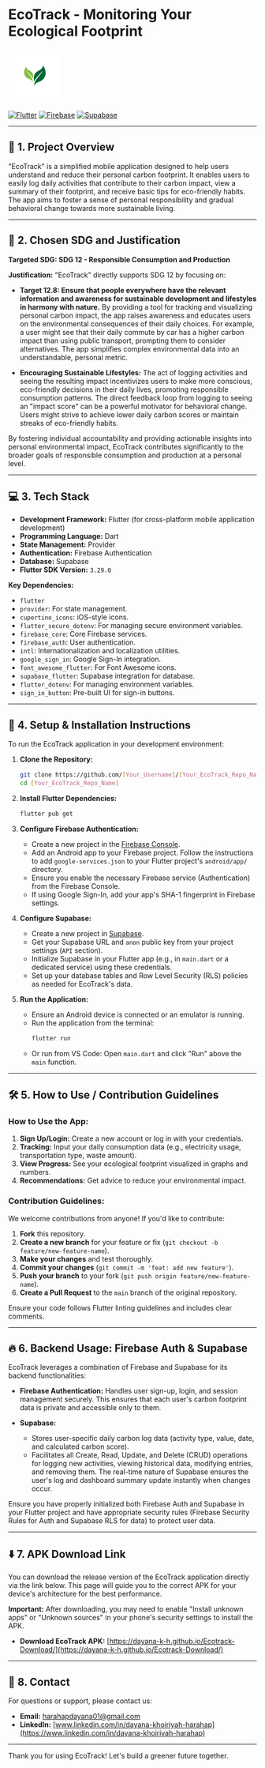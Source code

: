 # EcoTrack - Monitoring Your Ecological Footprint

![EcoTrack App Logo](assets/ecotrack_logo.png)

[![Flutter](https://img.shields.io/badge/Flutter-02569B?style=for-the-badge&logo=flutter&logoColor=white)](https://flutter.dev/)
[![Firebase](https://img.shields.io/badge/Firebase-FFCA28?style=for-the-badge&logo=firebase&logoColor=black)](https://firebase.google.com/)
[![Supabase](https://img.shields.io/badge/Supabase-3ECF8E?style=for-the-badge&logo=supabase&logoColor=white)](https://supabase.com/)

---

## 🌿 1. Project Overview

"EcoTrack" is a simplified mobile application designed to help users understand and reduce their personal carbon footprint. It enables users to easily log daily activities that contribute to their carbon impact, view a summary of their footprint, and receive basic tips for eco-friendly habits. The app aims to foster a sense of personal responsibility and gradual behavioral change towards more sustainable living.

---

## 🌱 2. Chosen SDG and Justification

**Targeted SDG: SDG 12 - Responsible Consumption and Production**

**Justification:** "EcoTrack" directly supports SDG 12 by focusing on:

* **Target 12.8: Ensure that people everywhere have the relevant information and awareness for sustainable development and lifestyles in harmony with nature.** By providing a tool for tracking and visualizing personal carbon impact, the app raises awareness and educates users on the environmental consequences of their daily choices. For example, a user might see that their daily commute by car has a higher carbon impact than using public transport, prompting them to consider alternatives. The app simplifies complex environmental data into an understandable, personal metric.

* **Encouraging Sustainable Lifestyles:** The act of logging activities and seeing the resulting impact incentivizes users to make more conscious, eco-friendly decisions in their daily lives, promoting responsible consumption patterns. The direct feedback loop from logging to seeing an "impact score" can be a powerful motivator for behavioral change. Users might strive to achieve lower daily carbon scores or maintain streaks of eco-friendly habits.

By fostering individual accountability and providing actionable insights into personal environmental impact, EcoTrack contributes significantly to the broader goals of responsible consumption and production at a personal level.

---

## 💻 3. Tech Stack

* **Development Framework:** Flutter (for cross-platform mobile application development)
* **Programming Language:** Dart
* **State Management:** Provider
* **Authentication:** Firebase Authentication
* **Database:** Supabase
* **Flutter SDK Version:** `3.29.0`

**Key Dependencies:**

* `flutter`
* `provider`: For state management.
* `cupertino_icons`: iOS-style icons.
* `flutter_secure_dotenv`: For managing secure environment variables.
* `firebase_core`: Core Firebase services.
* `firebase_auth`: User authentication.
* `intl`: Internationalization and localization utilities.
* `google_sign_in`: Google Sign-In integration.
* `font_awesome_flutter`: For Font Awesome icons.
* `supabase_flutter`: Supabase integration for database.
* `flutter_dotenv`: For managing environment variables.
* `sign_in_button`: Pre-built UI for sign-in buttons.

---

## 🚀 4. Setup & Installation Instructions

To run the EcoTrack application in your development environment:

1.  **Clone the Repository:**
    ```bash
    git clone https://github.com/[Your_Username]/[Your_EcoTrack_Repo_Name].git
    cd [Your_EcoTrack_Repo_Name]
    ```

2.  **Install Flutter Dependencies:**
    ```bash
    flutter pub get
    ```

3.  **Configure Firebase Authentication:**

    * Create a new project in the [Firebase Console](https://console.firebase.google.com/).
    * Add an Android app to your Firebase project. Follow the instructions to add `google-services.json` to your Flutter project's `android/app/` directory.
    * Ensure you enable the necessary Firebase service (Authentication) from the Firebase Console.
    * If using Google Sign-In, add your app's SHA-1 fingerprint in Firebase settings.

4.  **Configure Supabase:**

    * Create a new project in [Supabase](https://supabase.com/).
    * Get your Supabase URL and `anon` public key from your project settings (`API` section).
    * Initialize Supabase in your Flutter app (e.g., in `main.dart` or a dedicated service) using these credentials.
    * Set up your database tables and Row Level Security (RLS) policies as needed for EcoTrack's data.

5.  **Run the Application:**

    * Ensure an Android device is connected or an emulator is running.
    * Run the application from the terminal:
        ```bash
        flutter run
        ```
    * Or run from VS Code: Open `main.dart` and click "Run" above the `main` function.

---

## 🛠️ 5. How to Use / Contribution Guidelines

### How to Use the App:

1.  **Sign Up/Login:** Create a new account or log in with your credentials.
2.  **Tracking:** Input your daily consumption data (e.g., electricity usage, transportation type, waste amount).
3.  **View Progress:** See your ecological footprint visualized in graphs and numbers.
4.  **Recommendations:** Get advice to reduce your environmental impact.

### Contribution Guidelines:

We welcome contributions from anyone! If you'd like to contribute:

1.  **Fork** this repository.
2.  **Create a new branch** for your feature or fix (`git checkout -b feature/new-feature-name`).
3.  **Make your changes** and test thoroughly.
4.  **Commit your changes** (`git commit -m 'feat: add new feature'`).
5.  **Push your branch** to your fork (`git push origin feature/new-feature-name`).
6.  **Create a Pull Request** to the `main` branch of the original repository.

Ensure your code follows Flutter linting guidelines and includes clear comments.

---

## 🔥 6. Backend Usage: Firebase Auth & Supabase

EcoTrack leverages a combination of Firebase and Supabase for its backend functionalities:

* **Firebase Authentication:** Handles user sign-up, login, and session management securely. This ensures that each user's carbon footprint data is private and accessible only to them.

* **Supabase:**
    * Stores user-specific daily carbon log data (activity type, value, date, and calculated carbon score).
    * Facilitates all Create, Read, Update, and Delete (CRUD) operations for logging new activities, viewing historical data, modifying entries, and removing them. The real-time nature of Supabase ensures the user's log and dashboard summary update instantly when changes occur.

Ensure you have properly initialized both Firebase Auth and Supabase in your Flutter project and have appropriate security rules (Firebase Security Rules for Auth and Supabase RLS for data) to protect user data.

---

## ⬇️ 7. APK Download Link

You can download the release version of the EcoTrack application directly via the link below. This page will guide you to the correct APK for your device's architecture for the best performance.

**Important:** After downloading, you may need to enable "Install unknown apps" or "Unknown sources" in your phone's security settings to install the APK.

* **Download EcoTrack APK:** [https://dayana-k-h.github.io/Ecotrack-Download/](https://dayana-k-h.github.io/Ecotrack-Download/)

---

## 📧 8. Contact

For questions or support, please contact us:

* **Email:** [harahapdayana01@gmail.com](mailto:harahapdayana01@gmail.com)
* **LinkedIn:** [www.linkedin.com/in/dayana-khoiriyah-harahap](https://www.linkedin.com/in/dayana-khoiriyah-harahap)

---

Thank you for using EcoTrack! Let's build a greener future together.